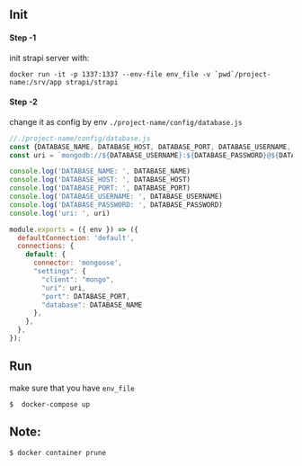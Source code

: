 ## Init

#### Step -1 
init strapi server with:
```
docker run -it -p 1337:1337 --env-file env_file -v `pwd`/project-name:/srv/app strapi/strapi
```

#### Step -2
change it as config by env `./project-name/config/database.js`
```js
//./project-name/config/database.js 
const {DATABASE_NAME, DATABASE_HOST, DATABASE_PORT, DATABASE_USERNAME, DATABASE_PASSWORD} = process.env
const uri = `mongodb://${DATABASE_USERNAME}:${DATABASE_PASSWORD}@${DATABASE_HOST}:${DATABASE_PORT}/${DATABASE_NAME}`

console.log('DATABASE_NAME: ', DATABASE_NAME)
console.log('DATABASE_HOST: ', DATABASE_HOST)
console.log('DATABASE_PORT: ', DATABASE_PORT)
console.log('DATABASE_USERNAME: ', DATABASE_USERNAME)
console.log('DATABASE_PASSWORD: ', DATABASE_PASSWORD)
console.log('uri: ', uri)

module.exports = ({ env }) => ({
  defaultConnection: 'default',
  connections: {
    default: {
      connector: 'mongoose',
      "settings": {
        "client": "mongo",
        "uri": uri,
        "port": DATABASE_PORT,
        "database": DATABASE_NAME
      },
    },
  },
});
```


## Run
make sure that you have `env_file`
```
$  docker-compose up
```

## Note:
```
$ docker container prune
```